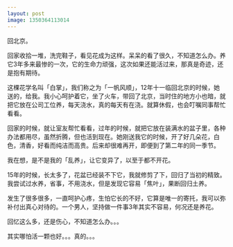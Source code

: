 ```yaml
---
layout: post
image: 1350364113014
---
```


回北京。

回家收拾一堆，洗完鞋子，看见花成为这样。呆呆的看了很久，不知道怎么办。养它3年多来最惨的一次，它的生命力顽强，这次如果还能活过来，那真是奇迹，还是抱有期待。

这棵花学名叫「白掌」，我们称之为「一帆风顺」，12年十一临回北京的时候，她送的，给我。我小心呵护着它，坐了火车，带回了北京，当时住的地方小也暗，就把它放在公司工位养，每天浇水，真的每天有在浇。就算休假，也会叮嘱同事帮忙看看。

回家的时候，就让室友帮忙看看，过年的时候，就把它放在装满水的盆子里，各种办法都用尽，虽然折腾，但也活到现在。她刚送我它的时候，开了好几朵花，白色，清香，好看而纯洁而高贵。后来却很难再开，即便到了第二年的同一季节。

我在想，是不是我的「乱养」，让它变异了，以至于都不开花。

15年的时候，长太多了，花盆已经装不下它，我就修剪了下，回归了当初的精致。我尝试过水养，省事，不用浇水，但是发现它容易「焦叶」，果断回归土养。

发生了很多很多，一直呵护心疼，生怕它长的不好，它算是唯一的寄托，我可以弥补付出真心对待的。一个男人，坚持做一件事3年其实不容易，何况还是养花。

回忆这么多，还是伤心，不知道怎么办。。。

其实哪怕活一颗也好。。。真的。。。